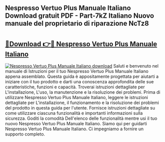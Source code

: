 ## Nespresso Vertuo Plus Manuale Italiano Download gratuit PDF - Part-7kZ Italiano Nuovo manuale del proprietario di riparazione NcTz8

# <h2><a href="http://dffacl.blite.top/?on=Nespresso+Vertuo+Plus+Manuale+Italiano">🔗Download 👉🔴 Nespresso Vertuo Plus Manuale Italiano</a></h2>

[![Nespresso Vertuo Plus Manuale Italiano download](https://i.imgur.com/lujVjoI.png)](http://dffacl.blite.top/?on=Nespresso+Vertuo+Plus+Manuale+Italiano)
Saluti e benvenuto nel manuale di Istruzioni per il tuo Nespresso Vertuo Plus Manuale Italiano appena assemblato. Questa guida è appositamente progettata per aiutarti a iniziare con il tuo prodotto e darti una conoscenza approfondita delle sue caratteristiche, funzioni e capacità. Troverai istruzioni dettagliate per L'installazione, L'uso, la manutenzione e la risoluzione dei problemi. Prima di utilizzare Nespresso Vertuo Plus Manuale Italiano, leggere le istruzioni dettagliate per L'installazione, il funzionamento e la risoluzione dei problemi del prodotto in questa guida per l'utente. Fornisce istruzioni dettagliate su come utilizzare ciascuna funzionalità e importanti informazioni sulla sicurezza. Goditi la comodità Dell'elenco delle funzionalità mentre usi il tuo nuovo Nespresso Vertuo Plus Manuale Italiano. Siamo qui per guidarti Nespresso Vertuo Plus Manuale Italiano. Ci impegniamo a fornire un supporto completo.
